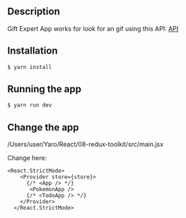 ## Description
Gift Expert App works for look for an gif using this API: [API](https://api.giphy.com/v1/gifs/search?api_key=iDn9xKsH4UGEYuoqPjmhjNKfKlNWPeL3&q=${category}&limit=5)


## Installation

```bash
$ yarn install
```

## Running the app
```bash
$ yarn run dev
```

## Change the app
/Users/user/Yaro/React/08-redux-toolkit/src/main.jsx

Change here: 

```
<React.StrictMode>
    <Provider store={store}>
      {/* <App /> */}
       <PokemonApp /> 
      {/* <TodoApp /> */}
    </Provider>
  </React.StrictMode>
```
